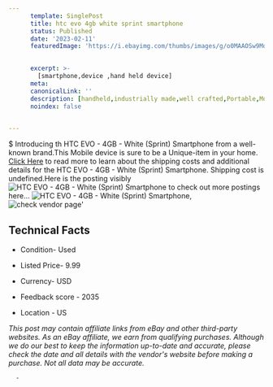 ```yaml
---
      template: SinglePost
      title: htc evo 4gb white sprint smartphone
      status: Published
      date: '2023-02-11'
      featuredImage: 'https://i.ebayimg.com/thumbs/images/g/o0MAAOSw9MdjkPyb/s-l225.jpg'
       

      excerpt: >-
        [smartphone,device ,hand held device]
      meta:
      canonicalLink: ''
      description: [handheld,industrially made,well crafted,Portable,Mobile,Compact,Convenient,Lightweight,Maneuverable,Man-portable,Miniature,Carriable,Hand-held,Light,Holdable,Transportable,Mobile device,Pocket-sized,On-the-go,Wireless,Cordless,Compact size,Convenient size, smartphone,device ,hand held device]
      noindex: false
      

---
```

$
      Introducing th HTC EVO - 4GB - White (Sprint) Smartphone from a well-known brand.This Mobile device  is sure to be a Unique-item in your home. [Click Here](https://www.ebay.com/itm/185689077926?hash=item2b3bee78a6%3Ag%3Ao0MAAOSw9MdjkPyb&mkevt=1&mkcid=1&mkrid=711-53200-19255-0&campid=%253CePNCampaignId%253E&customid=%253CreferenceId%253E&toolid=10049) to read more to learn about the shipping costs and additional details for the HTC EVO - 4GB - White (Sprint) Smartphone. Shipping cost is undefined.Here is the posting visibly ![HTC EVO - 4GB - White (Sprint) Smartphone](https://i.ebayimg.com/thumbs/images/g/o0MAAOSw9MdjkPyb/s-l225.jpg) to check out more postings here... ![HTC EVO - 4GB - White (Sprint) Smartphone](https://i.ebayimg.com/images/g/o0MAAOSw9MdjkPyb/s-l1600.jpg), ![check vendor page](https://origin-galleryplus.ebayimg.com/ws/web/185689077926_2_0_1/225x225.jpg,https://origin-galleryplus.ebayimg.com/ws/web/185689077926_3_0_1/225x225.jpg,https://origin-galleryplus.ebayimg.com/ws/web/185689077926_4_0_1/225x225.jpg,https://origin-galleryplus.ebayimg.com/ws/web/185689077926_5_0_1/225x225.jpg,https://origin-galleryplus.ebayimg.com/ws/web/185689077926_6_0_1/225x225.jpg,https://origin-galleryplus.ebayimg.com/ws/web/185689077926_7_0_1/225x225.jpg)'

      

 ## Technical Facts 



     
      

 - Condition- Used 


      

 - Listed Price- 9.99 


      

 - Currency- USD 


      

 - Feedback score - 2035 


      

 - Location - US 


      
      

 *_This post may contain affiliate links from eBay and other third-party websites. As an eBay affiliate, we earn from qualifying purchases. Although we do our best to keep the information up-to-date and accurate, please check the date and all details with the vendor's website before making a purchase. Not all data may be accurate._*




      -
